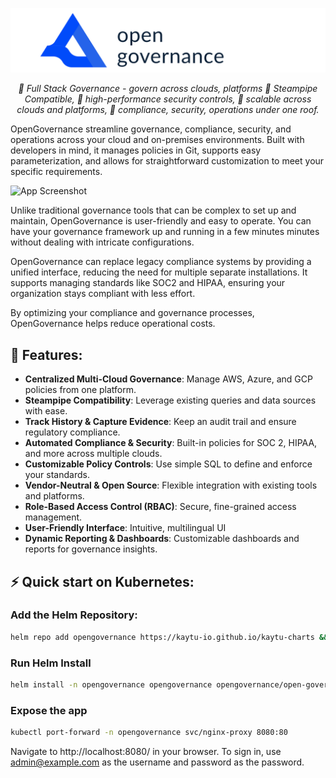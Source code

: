 <p align="center">
  <a href="https://opengovernance.io">
    <img src="https://github.com/kaytu-io/website/blob/34af0c464c3a75b1382b63ae4d0f8024f008c858/connectors/icons/open-governance.svg" alt="OpenGovernance">
  </a>
</p>

<p align="center"> <em>🚀 Full Stack Governance - govern across clouds, platforms 🚀 Steampipe Compatible, 🚀 high-performance security controls, 🚀 scalable across clouds and platforms, 🚀 compliance, security, operations under one roof.</em> </p>

OpenGovernance streamline governance, compliance, security, and operations across your cloud and on-premises environments. Built with developers in mind, it manages policies in Git, supports easy parameterization, and allows for straightforward customization to meet your specific requirements.

![App Screenshot](https://raw.githubusercontent.com/kaytu-io/open-governance/b714c9bce4bd59e8bc4305007f88d856aeb360fe/screenshots/app%20-%20screenshot%201.png)

Unlike traditional governance tools that can be complex to set up and maintain, OpenGovernance is user-friendly and easy to operate. You can have your governance framework up and running in a few minutes minutes without dealing with intricate configurations.

OpenGovernance can replace legacy compliance systems by providing a unified interface, reducing the need for multiple separate installations. It supports managing standards like SOC2 and HIPAA, ensuring your organization stays compliant with less effort.

By optimizing your compliance and governance processes, OpenGovernance helps reduce operational costs.

## 🌟 Features:
- **Centralized Multi-Cloud Governance**: Manage AWS, Azure, and GCP policies from one platform.
- **Steampipe Compatibility**: Leverage existing queries and data sources with ease.
- **Track History & Capture Evidence**: Keep an audit trail and ensure regulatory compliance.
- **Automated Compliance & Security**: Built-in policies for SOC 2, HIPAA, and more across multiple clouds.
- **Customizable Policy Controls**: Use simple SQL to define and enforce your standards.
- **Vendor-Neutral & Open Source**: Flexible integration with existing tools and platforms.
- **Role-Based Access Control (RBAC)**: Secure, fine-grained access management.
- **User-Friendly Interface**: Intuitive, multilingual UI
- **Dynamic Reporting & Dashboards**: Customizable dashboards and reports for governance insights.

## ⚡️ Quick start on Kubernetes:

### Add the Helm Repository:

```bash
helm repo add opengovernance https://kaytu-io.github.io/kaytu-charts && helm repo update
```

### Run Helm Install
```bash
helm install -n opengovernance opengovernance opengovernance/open-governance --create-namespace --timeout=10m
```

### Expose the app

```bash
kubectl port-forward -n opengovernance svc/nginx-proxy 8080:80
```
Navigate to http://localhost:8080/ in your browser.
To sign in, use admin@example.com as the username and password as the password.
